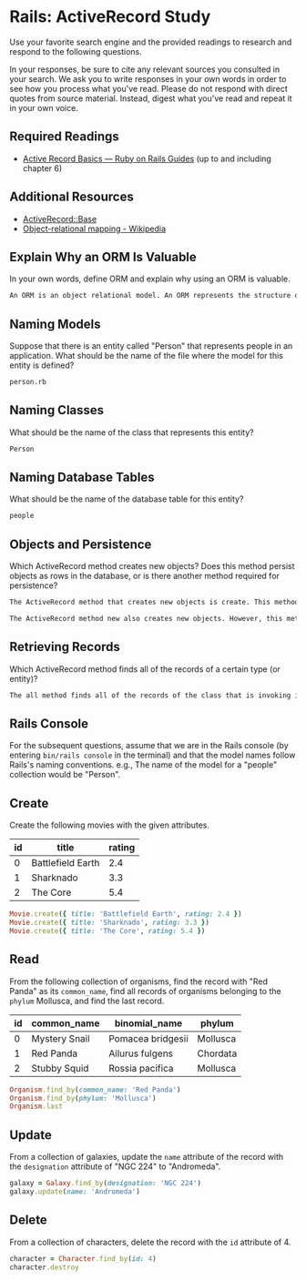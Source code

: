 # Rails: ActiveRecord Study

Use your favorite search engine and the provided readings to research and
respond to the following questions.

In your responses, be sure to cite any relevant sources you consulted in your
search. We ask you to write responses in your own words in order to see how you
process what you've read. Please do not respond with direct quotes from source
material. Instead, digest what you've read and repeat it in your own voice.

## Required Readings

-   [Active Record Basics — Ruby on Rails Guides](http://guides.rubyonrails.org/active_record_basics.html)
    (up to and including chapter 6)

## Additional Resources
-   [ActiveRecord::Base](http://api.rubyonrails.org/classes/ActiveRecord/Base.html)
-   [Object-relational mapping - Wikipedia](https://en.wikipedia.org/wiki/Object-relational_mapping)

## Explain Why an ORM Is Valuable

In your own words, define ORM and explain why using an ORM is valuable.

```md
An ORM is an object relational model. An ORM represents the structure of the database table as an object with behaviors/method that allow it to perform CRUD actions against it. Behind the scenes, the classes auto generate SQL to implement the behaviors/methods.
```

## Naming Models

Suppose that there is an entity called "Person" that represents people in an
application. What should be the name of the file where the model for this entity
is defined?

```md
person.rb
```

## Naming Classes

What should be the name of the class that represents this entity?

```md
Person
```

## Naming Database Tables

What should be the name of the database table for this entity?

```md
people
```

## Objects and Persistence

Which ActiveRecord method creates new objects? Does this method persist objects
as rows in the database, or is there another method required for persistence?

```md
The ActiveRecord method that creates new objects is create. This method does persist the objects as rows in the database.

The ActiveRecord method new also creates new objects. However, this method does not persist the object as rows in the database. the save method is needed to do that.
```

## Retrieving Records

Which ActiveRecord method finds all of the records of a certain type (or
entity)?

```md
The all method finds all of the records of the class that is invoking it.
```

## Rails Console

For the subsequent questions, assume that we are in the Rails console (by
entering `bin/rails console` in the terminal) and that the model names follow
Rails's naming conventions.  e.g., The name of the model for a "people"
collection would be "Person".

## Create

Create the following movies with the given attributes.

| id | title | rating |
| --- | --- | --- |
| 0 | Battlefield Earth | 2.4 |
| 1 | Sharknado | 3.3 |
| 2 | The Core | 5.4 |

```ruby
Movie.create({ title: 'Battlefield Earth', rating: 2.4 })
Movie.create({ title: 'Sharknado', rating: 3.3 })
Movie.create({ title: 'The Core', rating: 5.4 })
```

## Read

From the following collection of organisms, find the record with "Red Panda" as
its `common_name`, find all records of organisms belonging to the `phylum`
Mollusca, and find the last record.

| id | common_name | binomial_name | phylum |
| --- | --- | --- | --- |
| 0 | Mystery Snail | Pomacea bridgesii | Mollusca |
| 1 | Red Panda | Ailurus fulgens | Chordata |
| 2 | Stubby Squid | Rossia pacifica | Mollusca |

```ruby
Organism.find_by(common_name: 'Red Panda')
Organism.find_by(phylum: 'Mollusca')
Organism.last
```

## Update

From a collection of galaxies, update the `name` attribute of the record with
the `designation` attribute of "NGC 224" to "Andromeda".

```ruby
galaxy = Galaxy.find_by(designation: 'NGC 224')
galaxy.update(name: 'Andromeda')
```

## Delete

From a collection of characters, delete the record with the `id` attribute of 4.

```ruby
character = Character.find_by(id: 4)
character.destroy
```
